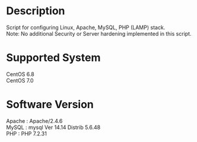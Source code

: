 # Description
Script for configuring Linux, Apache, MySQL, PHP (LAMP) stack.<br />
Note: No additional Security or Server hardening implemented in this script.

# Supported System
CentOS 6.8 <br />
CentOS 7.0 <br />

# Software Version
Apache : Apache/2.4.6<br /> 
MySQL : mysql  Ver 14.14 Distrib 5.6.48 <br /> 
PHP : PHP 7.2.31 <br />  
